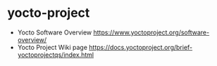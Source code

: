 # yocto-project
- Yocto Software Overview
 https://www.yoctoproject.org/software-overview/
- Yocto Project Wiki page
 https://docs.yoctoproject.org/brief-yoctoprojectqs/index.html
